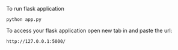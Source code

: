 To run flask application 

```
python app.py
```


To access your flask application open new tab in and paste the url:
```
http://127.0.0.1:5000/
```
